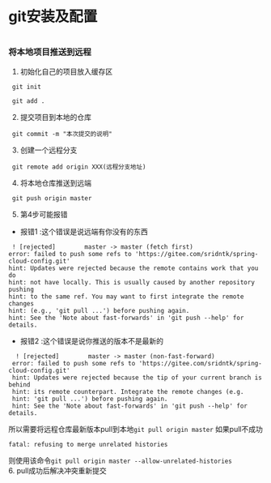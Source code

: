 # git安装及配置  

# 



### 将本地项目推送到远程
1. 初始化自己的项目放入缓存区  
```
 git init
 
 git add .
```
2. 提交项目到本地的仓库  
```
 git commit -m "本次提交的说明"
```
3. 创建一个远程分支  
```
 git remote add origin XXX(远程分支地址) 
```
4. 将本地仓库推送到远端  
```
 git push origin master 
```
5. 第4步可能报错
  * 报错1 :这个错误是说远端有你没有的东西
```
 ! [rejected]        master -> master (fetch first)
error: failed to push some refs to 'https://gitee.com/sridntk/spring-cloud-config.git'
hint: Updates were rejected because the remote contains work that you do
hint: not have locally. This is usually caused by another repository pushing
hint: to the same ref. You may want to first integrate the remote changes
hint: (e.g., 'git pull ...') before pushing again.
hint: See the 'Note about fast-forwards' in 'git push --help' for details.
```
  * 报错2 :这个错误是说你推送的版本不是最新的
```
  ! [rejected]        master -> master (non-fast-forward)
 error: failed to push some refs to 'https://gitee.com/sridntk/spring-cloud-config.git'
 hint: Updates were rejected because the tip of your current branch is behind
 hint: its remote counterpart. Integrate the remote changes (e.g.
 hint: 'git pull ...') before pushing again.
 hint: See the 'Note about fast-forwards' in 'git push --help' for details.
```
所以需要将远程仓库最新版本pull到本地`git pull origin master` 
如果pull不成功
```
fatal: refusing to merge unrelated histories
```
则使用该命令`git pull origin master --allow-unrelated-histories`  
6. pull成功后解决冲突重新提交
